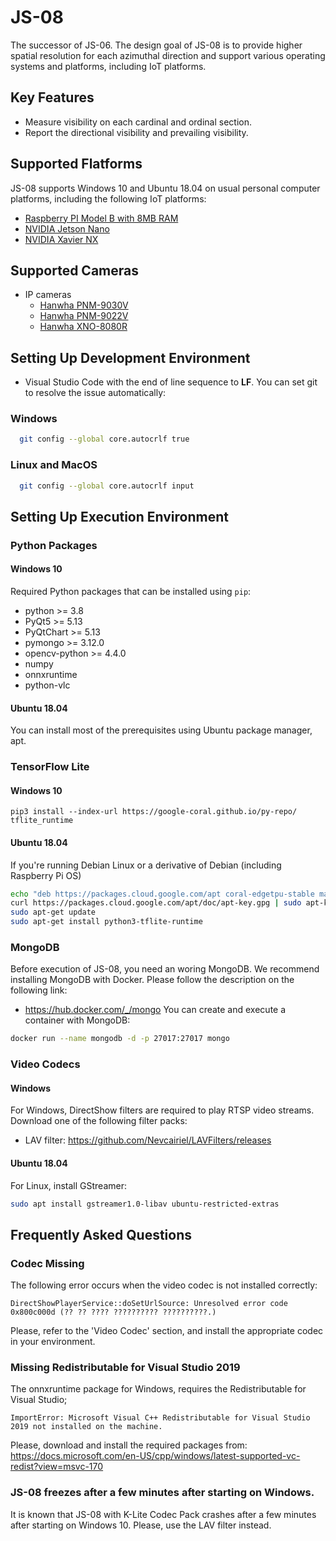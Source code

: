 # JS-08
The successor of JS-06. The design goal of JS-08 is to provide higher spatial resolution for each azimuthal direction and support various operating systems and platforms, including IoT platforms.

## Key Features
- Measure visibility on each cardinal and ordinal section.
- Report the directional visibility and prevailing visibility.

## Supported Flatforms
JS-08 supports Windows 10 and Ubuntu 18.04 on usual personal computer platforms, including the following IoT platforms:
- [Raspberry PI Model B with 8MB RAM](https://www.raspberrypi.org/products/raspberry-pi-4-model-b/)
- [NVIDIA Jetson Nano](https://developer.nvidia.com/embedded/jetson-nano-developer-kit)
- [NVIDIA Xavier NX](https://developer.nvidia.com/embedded/jetson-xavier-nx-devkit)

## Supported Cameras
- IP cameras
  - [Hanwha PNM-9030V](https://www.hanwha-security.com/en/products/camera/network/multi-sensor/PNM-9030V/overview/)
  - [Hanwha PNM-9022V](https://www.hanwha-security.com/en/products/camera/network/multi-sensor/PNM-9022V/overview/)
  - [Hanwha XNO-8080R](https://www.hanwha-security.com/en/products/camera/network/bullet/XNO-8080R/overview/)

## Setting Up Development Environment
- Visual Studio Code with the end of line sequence to **LF**. You can set git to resolve the issue automatically:
### Windows
```bash
  git config --global core.autocrlf true
```
### Linux and MacOS
```bash
  git config --global core.autocrlf input
```

## Setting Up Execution Environment
### Python Packages
#### Windows 10
Required Python packages that can be installed using `pip`:
  - python >= 3.8
  - PyQt5 >= 5.13
  - PyQtChart >= 5.13
  - pymongo >= 3.12.0
  - opencv-python >= 4.4.0
  - numpy
  - onnxruntime
  - python-vlc

#### Ubuntu 18.04
You can install most of the prerequisites using Ubuntu package manager, apt.

### TensorFlow Lite
#### Windows 10
```shell
pip3 install --index-url https://google-coral.github.io/py-repo/ tflite_runtime
```

#### Ubuntu 18.04
If you're running Debian Linux or a derivative of Debian (including Raspberry Pi OS)
```bash
echo "deb https://packages.cloud.google.com/apt coral-edgetpu-stable main" | sudo tee /etc/apt/sources.list.d/coral-edgetpu.list
curl https://packages.cloud.google.com/apt/doc/apt-key.gpg | sudo apt-key add -
sudo apt-get update
sudo apt-get install python3-tflite-runtime
```

### MongoDB
Before execution of JS-08, you need an woring MongoDB. We recommend installing 
MongoDB with Docker. Please follow the description on the following link:
- https://hub.docker.com/_/mongo
You can create and execute a container with MongoDB:
```bash
docker run --name mongodb -d -p 27017:27017 mongo
```

### Video Codecs
#### Windows
For Windows, DirectShow filters are required to play RTSP video streams. Download one of the following filter packs:
- LAV filter: https://github.com/Nevcairiel/LAVFilters/releases

#### Ubuntu 18.04  
For Linux, install GStreamer: 
```bash
sudo apt install gstreamer1.0-libav ubuntu-restricted-extras
```

## Frequently Asked Questions
### Codec Missing
The following error occurs when the video codec is not installed correctly:
```
DirectShowPlayerService::doSetUrlSource: Unresolved error code 0x800c000d (?? ?? ???? ?????????? ??????????.)
```
Please, refer to the 'Video Codec' section, and install the appropriate codec in your environment.

### Missing Redistributable for Visual Studio 2019
The onnxruntime package for Windows, requires the Redistributable for Visual Studio;
```
ImportError: Microsoft Visual C++ Redistributable for Visual Studio 2019 not installed on the machine.
```
Please, download and install the required packages from:
https://docs.microsoft.com/en-US/cpp/windows/latest-supported-vc-redist?view=msvc-170


### JS-08 freezes after a few minutes after starting on Windows.
It is known that JS-08 with K-Lite Codec Pack crashes after a few minutes after 
starting on Windows 10. Please, use the LAV filter instead.